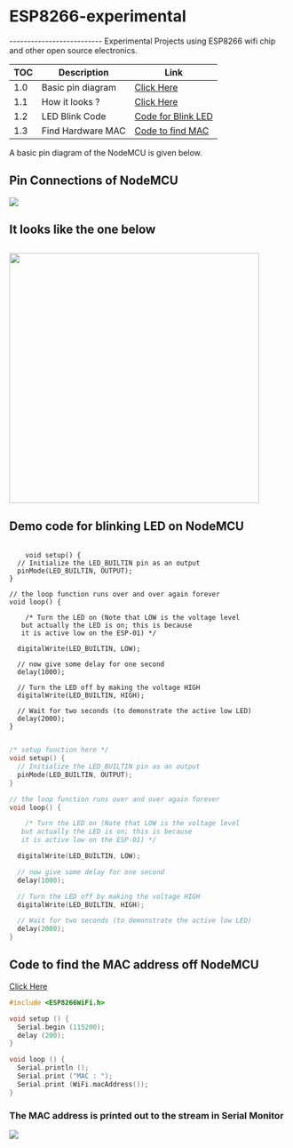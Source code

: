 <link rel="stylesheet" href="//cdnjs.cloudflare.com/ajax/libs/prism/1.5.1/themes/prism.min.css">

<h1>ESP8266-experimental</h1>
--------------------------
 Experimental Projects using ESP8266 wifi chip and other open source electronics.

|  TOC |  Description | Link |
|---|---|---|
|  1.0 | Basic pin diagram | <a href="#PinConnectionsofNodeMCU">Click Here</a>|
|  1.1 | How it looks ?  | <a href="#Itlooksliketheonebelow">Click Here</a>  |
|  1.2 | LED Blink Code |  <a href="#blinkled">Code for Blink LED</a> |
| 1.3  | Find Hardware MAC  |  <a href="#findMac">Code to find MAC</a> |

 A basic pin diagram of the NodeMCU is given below.


 <h2 id="PinConnectionsofNodeMCU">Pin Connections of NodeMCU</h2>

 <img src="https://firebasestorage.googleapis.com/v0/b/esp8266-experiments.appspot.com/o/esp8266-main%2Fpin-diargam-nodeMCU%2FNodeMCUpins.png?alt=media&token=797f5613-7b60-4379-b420-ac8b255fc37e">

 <h2 id="Itlooksliketheonebelow"> It looks like the one below <h2>

<img src="https://firebasestorage.googleapis.com/v0/b/esp8266-experiments.appspot.com/o/esp8266-main%2Freal-images-nodemcu%2FNodemcu.jpg?alt=media&token=ef6f87da-c9b7-4411-9665-5e0cbc8d7669" heigh="200" width="450">

<h2 id="blinkled"> Demo code for blinking LED on NodeMCU</h2>

<pre>
  <code class="language-clike">
    void setup() {
  // Initialize the LED_BUILTIN pin as an output
  pinMode(LED_BUILTIN, OUTPUT);
}

// the loop function runs over and over again forever
void loop() {

    /* Turn the LED on (Note that LOW is the voltage level
   but actually the LED is on; this is because
   it is active low on the ESP-01) */

  digitalWrite(LED_BUILTIN, LOW);

  // now give some delay for one second
  delay(1000);

  // Turn the LED off by making the voltage HIGH
  digitalWrite(LED_BUILTIN, HIGH);  

  // Wait for two seconds (to demonstrate the active low LED)
  delay(2000);
}
  </code>
</pre>
```c
/* setup function here */
void setup() {
  // Initialize the LED_BUILTIN pin as an output
  pinMode(LED_BUILTIN, OUTPUT);
}

// the loop function runs over and over again forever
void loop() {

    /* Turn the LED on (Note that LOW is the voltage level
   but actually the LED is on; this is because
   it is active low on the ESP-01) */

  digitalWrite(LED_BUILTIN, LOW);

  // now give some delay for one second
  delay(1000);

  // Turn the LED off by making the voltage HIGH
  digitalWrite(LED_BUILTIN, HIGH);  

  // Wait for two seconds (to demonstrate the active low LED)
  delay(2000);
}
```

<h2 id="findMac"> Code to find the MAC address off NodeMCU</h2>

[Click Here](/mydocs/simple.md)

```c
#include <ESP8266WiFi.h>

void setup () {
  Serial.begin (115200);
  delay (200);
}

void loop () {
  Serial.println ();
  Serial.print ("MAC : ");
  Serial.print (WiFi.macAddress());
}
```

<h3>The MAC address is printed out to the stream in Serial Monitor</h3>
<img src="https://firebasestorage.googleapis.com/v0/b/esp8266-experiments.appspot.com/o/esp8266-main%2Foutput-screen-images%2Fmac-find-serial.jpg?alt=media&token=16b20462-3f65-40fc-8f43-fd6766beb804">

<script src="//cdnjs.cloudflare.com/ajax/libs/prism/1.5.1/prism.js"></script>
<script src="//cdnjs.cloudflare.com/ajax/libs/prism/1.5.1/components/prism-bash.min.js"></script>